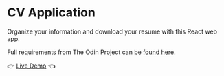 # CV Application

Organize your information and download your resume with this React web app.

Full requirements from The Odin Project can be [found here](https://www.theodinproject.com/lessons/node-path-react-new-cv-application).

👉 [Live Demo](https://marlatte-cv-application.netlify.app/) 👈
